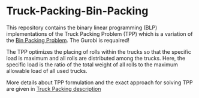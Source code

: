 # Truck-Packing-Bin-Packing
This repository contains the binary linear programming (BLP) implementations of the Truck Packing Problem (TPP) which is a variation of the [Bin Packing Problem](https://en.wikipedia.org/wiki/Bin_packing_problem). The Gurobi is requaired!

The TPP optimizes the placing of rolls within the trucks so that the specific load is maximum and all rolls are distributed among the trucks. 
Here, the specific load is the ratio of the total weight of all rolls to the maximum allowable load of all used trucks.

More details about TPP formulation and the exact approach for solving TPP are given in [Truck Packing description](https://github.com/radubuzatu/Truck-Packing-Bin-Packing/blob/main/Truck%20Packing%20description.pdf)
